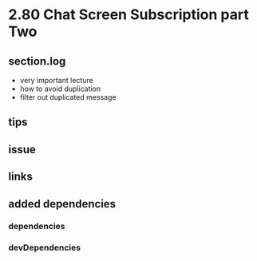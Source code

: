 # 2.80 Chat Screen Subscription part Two

## section.log

- very important lecture
- how to avoid duplication
- filter out duplicated message

## tips

## issue

## links

## added dependencies

### dependencies

### devDependencies

